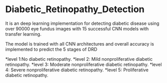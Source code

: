 # Diabetic_Retinopathy_Detection

It is an deep learning implementation for detecting diabetic disease using over 90000 eye fundus images with 15 successful CNN models with transfer learning.

The model is trained with all CNN architectures and overall accuracy is implemented to predict the 5 stages of DRD

*level 1:No diabetic retinopathy.
*level 2: Mild nonproliferative diabetic retinopathy.
*level 3: Moderate nonproliferative diabetic retinopathy. 
*level 4: Severe nonproliferative diabetic retinopathy. 
*level 5: Proliferative diabetic retinopathy.
